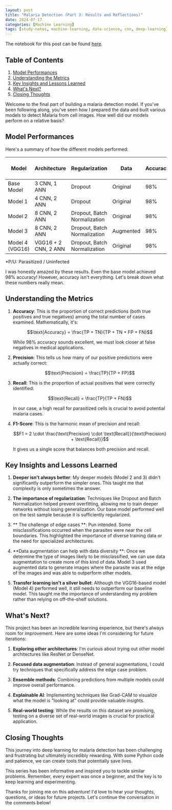 ```yaml
---
layout: post
title: "Malaria Detection (Part 3: Results and Reflections)"
date: 2024-07-17
categories: [Machine Learning]
tags: [study-notes, machine-learning, data-science, cnn, deep-learning]
---
```


<script type="text/javascript" src="https://cdn.mathjax.org/mathjax/latest/MathJax.js?config=default"></script>

The notebook for this post can be found [here](https://github.com/steveya/data-science/blob/main/notebook/malaria-detection/malaria-detection.ipynb).

## Table of Contents
1. [Model Performances](#model-performances)
2. [Understanding the Metrics](#understanding-the-metrics)
3. [Key Insights and Lessons Learned](#key-insights-and-lessons-learned)
4. [What's Next?](#whats-next)
5. [Closing Thoughts](#closing-thoughts)

Welcome to the final part of building a malaria detection model. If you've been following along, you've seen how I prepared the data and built various models to detect Malaria from cell images. How well did our models perform on a relative basis?

## Model Performances

Here's a summary of how the different models performed:

| Model | Architecture | Regularization | Data | Accuracy | Precision (P/U)* | Recall (P/U)* | F1-Score (P/U)* |
|-------|--------------|----------------|------|----------|------------------|---------------|-----------------|
| Base Model | 3 CNN, 1 ANN | Dropout | Original | 98% | 0.98 / 0.99 | 0.99 / 0.98 | 0.98 / 0.98 |
| Model 1 | 4 CNN, 2 ANN | Dropout | Original | 98% | 0.98 / 0.98 | 0.98 / 0.98 | 0.98 / 0.98 |
| Model 2 | 8 CNN, 2 ANN | Dropout, Batch Normalization | Original | 98% | 0.98 / 0.99 | 0.99 / 0.98 | 0.98 / 0.98 |
| Model 3 | 8 CNN, 2 ANN | Dropout, Batch Normalization | Augmented | 98% | 0.98 / 0.99 | 0.99 / 0.98 | 0.99 / 0.99 |
| Model 4 (VGG16) | VGG16 + 2 CNN, 2 ANN | Dropout, Batch Normalization | Original | 98% | 0.99 / 0.96 | 0.97 / 0.99 | 0.98 / 0.98 |

*P/U: Parasitized / Uninfected

I was honestly amazed by these results. Even the base model achieved 98% accuracy! However, accuracy isn't everything. Let's break down what these numbers really mean.

## Understanding the Metrics

1. **Accuracy**: This is the proportion of correct predictions (both true positives and true negatives) among the total number of cases examined. Mathematically, it's:

   $$\text{Accuracy} = \frac{TP + TN}{TP + TN + FP + FN}$$

   While 98% accuracy sounds excellent, we must look closer at false negatives in medical applications.

2. **Precision**: This tells us how many of our positive predictions were actually correct:

   $$\text{Precision} = \frac{TP}{TP + FP}$$

3. **Recall**: This is the proportion of actual positives that were correctly identified:

   $$\text{Recall} = \frac{TP}{TP + FN}$$

   In our case, a high recall for parasitized cells is crucial to avoid potential malaria cases.

4. **F1-Score**: This is the harmonic mean of precision and recall:

   $$F1 = 2 \cdot \frac{\text{Precision} \cdot \text{Recall}}{\text{Precision} + \text{Recall}}$$

   It gives us a single score that balances both precision and recall.

## Key Insights and Lessons Learned

1. **Deeper isn't always better**: My deeper models (Model 2 and 3) didn't significantly outperform the simpler ones. This taught me that complexity is only sometimes the answer. 

2. **The importance of regularization**: Techniques like Dropout and Batch Normalization helped prevent overfitting, allowing me to train deeper networks without losing generalization. Our base model performed well on the test sample because it is sufficiently regularized.

3. ** The challenge of edge cases **: Pun intended. Some misclassifications occurred when the parasites were near the cell boundaries. This highlighted the importance of diverse training data or the need for specialized architectures.

4. **Data augmentation can help with data diversity **: Once we determine the type of images likely to be misclassified, we can use data augmentation to create more of this kind of data. Model 3 used augmented data to generate images where the parasite was at the edge of the images and was able to outperform other models.

5. **Transfer learning isn't a silver bullet**: Although the VGG16-based model (Model 4) performed well, it still needs to outperform our baseline model. This taught me the importance of understanding my problem rather than relying on off-the-shelf solutions.



## What's Next?

This project has been an incredible learning experience, but there's always room for improvement. Here are some ideas I'm considering for future iterations:

1. **Exploring other architectures**: I'm curious about trying out other model architectures like ResNet or DenseNet.

2. **Focused data augmentation**: Instead of general augmentations, I could try techniques that specifically address the edge case problem.

3. **Ensemble methods**: Combining predictions from multiple models could improve overall performance.

4. **Explainable AI**: Implementing techniques like Grad-CAM to visualize what the model is "looking at" could provide valuable insights.

5. **Real-world testing**: While the results on this dataset are promising, testing on a diverse set of real-world images is crucial for practical application.

## Closing Thoughts

This journey into deep learning for malaria detection has been challenging and frustrating but ultimately incredibly rewarding. With some Python code and patience, we can create tools that potentially save lives.

This series has been informative and inspired you to tackle similar problems. Remember, every expert was once a beginner, and the key is to keep learning and experimenting.

Thanks for joining me on this adventure! I'd love to hear your thoughts, questions, or ideas for future projects. Let's continue the conversation in the comments below!